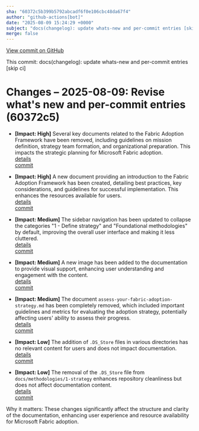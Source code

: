 ```yaml
---
sha: "60372c5b399b5792abcadf6f0e106cbc48da67f4"
author: "github-actions[bot]"
date: "2025-08-09 15:24:29 +0000"
subject: "docs(changelog): update whats-new and per-commit entries [skip ci]"
merge: false
---
```


[View commit on GitHub](https://github.com/TheTrustedAdvisor/FabricAdoptionFramework/commit/60372c5b399b5792abcadf6f0e106cbc48da67f4)

This commit: docs(changelog): update whats-new and per-commit entries [skip ci]

# Changes – 2025-08-09: Revise what's new and per-commit entries (60372c5)

- **[Impact: High]** Several key documents related to the Fabric Adoption Framework have been removed, including guidelines on mission definition, strategy team formation, and organizational preparation. This impacts the strategic planning for Microsoft Fabric adoption.  
  [details](/docs/about/changes/2025-07-20-1a084247ade55ad5ab8db4728082376b22d9906b)  
  [commit](https://github.com/TheTrustedAdvisor/FabricAdoptionFramework/commit/60372c5b399b5792abcadf6f0e106cbc48da67f4)

- **[Impact: High]** A new document providing an introduction to the Fabric Adoption Framework has been created, detailing best practices, key considerations, and guidelines for successful implementation. This enhances the resources available for users.  
  [details](/docs/about/changes/2025-08-07-428a3d2df5e70d8c5e77d1111e8edbf72439302d)  
  [commit](https://github.com/TheTrustedAdvisor/FabricAdoptionFramework/commit/60372c5b399b5792abcadf6f0e106cbc48da67f4)

- **[Impact: Medium]** The sidebar navigation has been updated to collapse the categories "1 - Define strategy" and "Foundational methodologies" by default, improving the overall user interface and making it less cluttered.  
  [details](/docs/about/changes/2025-08-07-08b52a65abd403612f5df4029d2d518a8d5ca89b)  
  [commit](https://github.com/TheTrustedAdvisor/FabricAdoptionFramework/commit/60372c5b399b5792abcadf6f0e106cbc48da67f4)

- **[Impact: Medium]** A new image has been added to the documentation to provide visual support, enhancing user understanding and engagement with the content.  
  [details](/docs/about/changes/2025-08-07-08b52a65abd403612f5df4029d2d518a8d5ca89b)  
  [commit](https://github.com/TheTrustedAdvisor/FabricAdoptionFramework/commit/60372c5b399b5792abcadf6f0e106cbc48da67f4)

- **[Impact: Medium]** The document `assess-your-fabric-adoption-strategy.md` has been completely removed, which included important guidelines and metrics for evaluating the adoption strategy, potentially affecting users' ability to assess their progress.  
  [details](/docs/about/changes/2025-08-07-5df6ec2da6c875512ce039d47be881630fc6c1be)  
  [commit](https://github.com/TheTrustedAdvisor/FabricAdoptionFramework/commit/60372c5b399b5792abcadf6f0e106cbc48da67f4)

- **[Impact: Low]** The addition of `.DS_Store` files in various directories has no relevant content for users and does not impact documentation.  
  [details](/docs/about/changes/2025-07-20-4dec936fdb51eb08c978644a8ad5177963c5f0c4)  
  [commit](https://github.com/TheTrustedAdvisor/FabricAdoptionFramework/commit/60372c5b399b5792abcadf6f0e106cbc48da67f4)

- **[Impact: Low]** The removal of the `.DS_Store` file from `docs/methodologies/1-strategy` enhances repository cleanliness but does not affect documentation content.  
  [details](/docs/about/changes/2025-07-20-fc0b571dd3024118e618eb52dcdf913c159928d5)  
  [commit](https://github.com/TheTrustedAdvisor/FabricAdoptionFramework/commit/60372c5b399b5792abcadf6f0e106cbc48da67f4)

Why it matters: These changes significantly affect the structure and clarity of the documentation, enhancing user experience and resource availability for Microsoft Fabric adoption.
